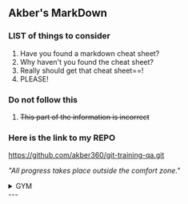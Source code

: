 ## Akber's MarkDown

### LIST of things to consider

1. Have you found a markdown cheat sheet?
2. Why haven't you found the cheat sheet?
3. Really should get that cheat sheet==!
4. PLEASE!


### Do not follow this

1. ~~This part of the information is incorrect~~


### Here is the link to my REPO

https://github.com/akber360/git-training-qa.git

*"All progress takes place outside the comfort zone."*

<details>
# GYM TIPS 101!
<summary>GYM </summary>
1. Keep Workouts Under 2 Hour
2. Put Your Phone on DO NOT DISTURB Mode
3. Stay Off Social Media
4. PLEASE!
5. Review Your Workouts BEFORE Walking Into the Gym
</details>
---

